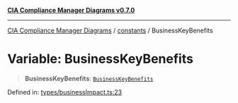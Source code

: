 [**CIA Compliance Manager Diagrams v0.7.0**](../../README.md)

***

[CIA Compliance Manager Diagrams](../../modules.md) / [constants](../README.md) / BusinessKeyBenefits

# Variable: BusinessKeyBenefits

> **BusinessKeyBenefits**: [`BusinessKeyBenefits`](../interfaces/BusinessKeyBenefits.md)

Defined in: [types/businessImpact.ts:23](https://github.com/Hack23/cia-compliance-manager/blob/959ad507202d1cb78ada77cec76006b099ceca7d/src/types/businessImpact.ts#L23)
